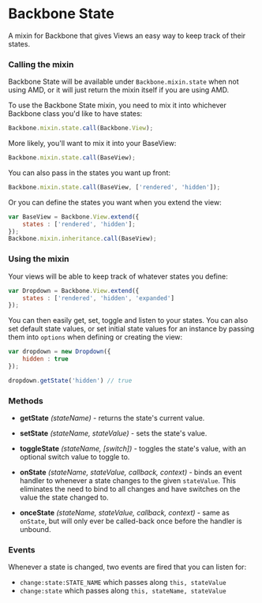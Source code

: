 # Backbone State

A mixin for Backbone that gives Views an easy way to keep track of their states.

### Calling the mixin

Backbone State will be available under `Backbone.mixin.state` when not using AMD, or it will just return the mixin itself if you are using AMD.

To use the Backbone State mixin, you need to mix it into whichever Backbone class you'd like to have states:

```javascript
Backbone.mixin.state.call(Backbone.View);
```

More likely, you'll want to mix it into your BaseView:

```javascript
Backbone.mixin.state.call(BaseView);
```

You can also pass in the states you want up front:

```javascript
Backbone.mixin.state.call(BaseView, ['rendered', 'hidden']);
```

Or you can define the states you want when you extend the view:

```javascript
var BaseView = Backbone.View.extend({
    states : ['rendered', 'hidden'];
});
Backbone.mixin.inheritance.call(BaseView);
```

### Using the mixin

Your views will be able to keep track of whatever states you define:

```javascript
var Dropdown = Backbone.View.extend({
    states : ['rendered', 'hidden', 'expanded']
});
```

You can then easily get, set, toggle and listen to your states. You can also set default state values, or set initial state values for an instance by passing them into `options` when defining or creating the view:

```javascript
var dropdown = new Dropdown({
    hidden : true
});

dropdown.getState('hidden') // true
```


### Methods

* **getState** _(stateName)_ - returns the state's current value.

* **setState** _(stateName, stateValue)_ - sets the state's value.

* **toggleState** _(stateName, [switch])_ - toggles the state's value, with an optional switch value to toggle to.

* **onState** _(stateName, stateValue, callback, context)_ - binds an event handler to whenever a state changes to the given `stateValue`. This eliminates the need to bind to all changes and have switches on the value the state changed to.

* **onceState** _(stateName, stateValue, callback, context)_ - same as `onState`, but will only ever be called-back once before the handler is unbound.


### Events

Whenever a state is changed, two events are fired that you can listen for:

* `change:state:STATE_NAME` which passes along `this, stateValue`
* `change:state` which passes along `this, stateName, stateValue`